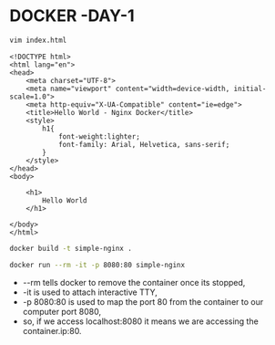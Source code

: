 # DOCKER -DAY-1

```bash
vim index.html
```
```
<!DOCTYPE html>
<html lang="en">
<head>
    <meta charset="UTF-8">
    <meta name="viewport" content="width=device-width, initial-scale=1.0">
    <meta http-equiv="X-UA-Compatible" content="ie=edge">
    <title>Hello World - Nginx Docker</title>
    <style>
        h1{
            font-weight:lighter;
            font-family: Arial, Helvetica, sans-serif;
        }
    </style>
</head>
<body>
    
    <h1>
        Hello World
    </h1>

</body>
</html>
```
```bash
docker build -t simple-nginx .
```
```bash
docker run --rm -it -p 8080:80 simple-nginx
```
- --rm tells docker to remove the container once its stopped,
- -it is used to attach interactive TTY,
- -p 8080:80 is used to map the port 80 from the container to our computer port 8080,
- so, if we access localhost:8080 it means we are accessing the container.ip:80.
